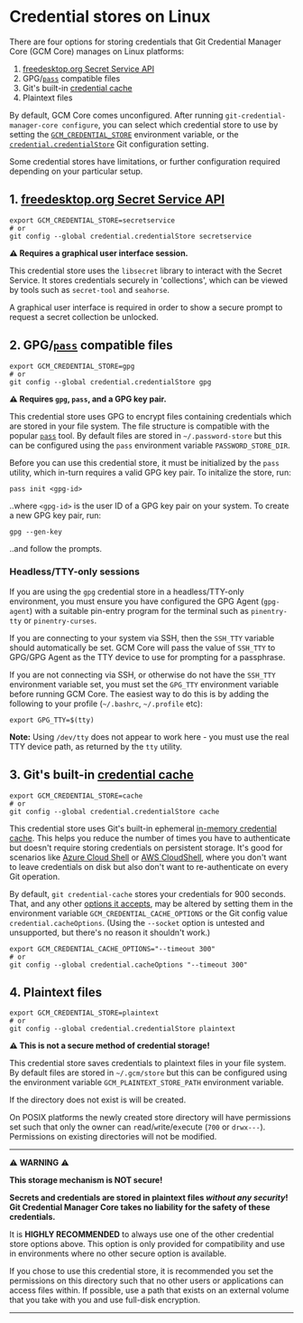 # Credential stores on Linux

There are four options for storing credentials that Git Credential
Manager Core (GCM Core) manages on Linux platforms:

1. [freedesktop.org Secret Service API](https://specifications.freedesktop.org/secret-service/)
2. GPG/[`pass`](https://www.passwordstore.org/) compatible files
3. Git's built-in [credential cache](https://git-scm.com/docs/git-credential-cache)
4. Plaintext files

By default, GCM Core comes unconfigured. After running `git-credential-manager-core configure`, you can select which credential store
to use by setting the [`GCM_CREDENTIAL_STORE`](environment.md#GCM_CREDENTIAL_STORE)
environment variable, or the [`credential.credentialStore`](configuration.md#credentialcredentialstore)
Git configuration setting.

Some credential stores have limitations, or further configuration required
depending on your particular setup.

## 1. [freedesktop.org Secret Service API](https://specifications.freedesktop.org/secret-service/)

```shell
export GCM_CREDENTIAL_STORE=secretservice
# or
git config --global credential.credentialStore secretservice
```

**:warning: Requires a graphical user interface session.**

This credential store uses the `libsecret` library to interact with the Secret
Service. It stores credentials securely in 'collections', which can be viewed by
tools such as `secret-tool` and `seahorse`.

A graphical user interface is required in order to show a secure prompt to
request a secret collection be unlocked.

## 2. GPG/[`pass`](https://www.passwordstore.org/) compatible files

```shell
export GCM_CREDENTIAL_STORE=gpg
# or
git config --global credential.credentialStore gpg
```

**:warning: Requires `gpg`, `pass`, and a GPG key pair.**

This credential store uses GPG to encrypt files containing credentials which are
stored in your file system. The file structure is compatible with the popular
[`pass`](https://www.passwordstore.org/) tool. By default files are stored in
`~/.password-store` but this can be configured using the `pass` environment
variable `PASSWORD_STORE_DIR`.

Before you can use this credential store, it must be initialized by the `pass`
utility, which in-turn requires a valid GPG key pair. To initalize the store,
run:

```shell
pass init <gpg-id>
```

..where `<gpg-id>` is the user ID of a GPG key pair on your system. To create a
new GPG key pair, run:

```shell
gpg --gen-key
```

..and follow the prompts.

### Headless/TTY-only sessions

If you are using the `gpg` credential store in a headless/TTY-only environment,
you must ensure you have configured the GPG Agent (`gpg-agent`) with a suitable
pin-entry program for the terminal such as `pinentry-tty` or `pinentry-curses`.

If you are connecting to your system via SSH, then the `SSH_TTY` variable should
automatically be set. GCM Core will pass the value of `SSH_TTY` to GPG/GPG Agent
as the TTY device to use for prompting for a passphrase.

If you are not connecting via SSH, or otherwise do not have the `SSH_TTY`
environment variable set, you must set the `GPG_TTY` environment variable before
running GCM Core. The easiest way to do this is by adding the following to your
profile (`~/.bashrc`, `~/.profile` etc):

```shell
export GPG_TTY=$(tty)
```

**Note:** Using `/dev/tty` does not appear to work here - you must use the real
TTY device path, as returned by the `tty` utility.

## 3. Git's built-in [credential cache](https://git-scm.com/docs/git-credential-cache)

```shell
export GCM_CREDENTIAL_STORE=cache
# or
git config --global credential.credentialStore cache
```

This credential store uses Git's built-in ephemeral
[in-memory credential cache](https://git-scm.com/docs/git-credential-cache).
This helps you reduce the number of times you have to authenticate but
doesn't require storing credentials on persistent storage. It's good for
scenarios like [Azure Cloud Shell](https://docs.microsoft.com/azure/cloud-shell/overview) or [AWS CloudShell](https://aws.amazon.com/cloudshell/), where you
don't want to leave credentials on disk but also don't want to re-authenticate
on every Git operation.

By default, `git credential-cache` stores your credentials for 900 seconds.
That, and any other
[options it accepts](https://git-scm.com/docs/git-credential-cache#_options),
may be altered by setting them in the environment variable
`GCM_CREDENTIAL_CACHE_OPTIONS` or the Git config value
`credential.cacheOptions`. (Using the `--socket` option is untested
and unsupported, but there's no reason it shouldn't work.)

```shell
export GCM_CREDENTIAL_CACHE_OPTIONS="--timeout 300"
# or
git config --global credential.cacheOptions "--timeout 300"
```

## 4. Plaintext files

```shell
export GCM_CREDENTIAL_STORE=plaintext
# or
git config --global credential.credentialStore plaintext
```

**:warning: This is not a secure method of credential storage!**

This credential store saves credentials to plaintext files in your file system.
By default files are stored in `~/.gcm/store` but this can be configured using
the environment variable `GCM_PLAINTEXT_STORE_PATH` environment variable.

If the directory does not exist is will be created.

On POSIX platforms the newly created store directory will have permissions set
such that only the owner can `r`ead/`w`rite/e`x`ecute (`700` or `drwx---`).
Permissions on existing directories will not be modified.

---

<p align="center">

:warning: **WARNING** :warning:

**This storage mechanism is NOT secure!**

**Secrets and credentials are stored in plaintext files _without any security_!<br/>
Git Credential Manager Core takes no liability for the safety of these
credentials.**

It is **HIGHLY RECOMMENDED** to always use one of the other credential store
options above. This option is only provided for compatibility and use in
environments where no other secure option is available.

If you chose to use this credential store, it is recommended you set the
permissions on this directory such that no other users or applications can
access files within. If possible, use a path that exists on an external volume
that you take with you and use full-disk encryption.

</p>

---
